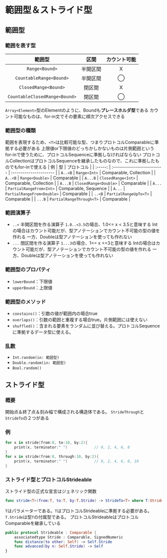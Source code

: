 # 範囲型＆ストライド型

## 範囲型

### 範囲を表す型

|            範囲型             |   区間   | カウント可能 |
| :---------------------------: | :------: | :----------: |
|        `Range<Bound>`         | 半開区間 |      X       |
|    `CountableRange<Bound>`    | 半開区間 |      ◯       |
|     `ClosedRange<Bound>`      |  閉区間  |      X       |
| `CountableClosedRange<Bound>` |  閉区間  |      ◯       |
`Array<Element>`型のElementのように、Boundも**プレースホルダ型**である
カウント可能なものは、for-in文でその要素に順次アクセスできる

### 範囲型の種類

範囲を表現するため、`<T>`は比較可能な型、つまりプロトコルComparableに準拠する必要がある
上限値or下限値のどっちかしかないものは片側範囲という
for-inで使うために、プロトコルSequenceに準拠しなければならない
プロトコルCollectionはプロトコルSequenceを継承したものなので、これに準拠したものでもfor-inで使える
|   例    | 型                         | プロトコル             |
| :-----: | :------------------------- | :--------------------- |
| `A..<B` | `Range<Int>`               | Comparable, Collection |
| `A..<B` | `Range<Double>`            | Comparable             |
| `A...B` | `ClosedRange<Int>`         | Comparable, Collection |
| `A...B` | `ClosedRange<Double>`      | Comparable             |
| `A...`  | `PartialRangeFrom<Int>`    | Comparable, Sequence   |
| `A...`  | `PartialRangeFrom<Double>` | Comparable             |
| `..<B`  | `PartialRangeUpTo<T>`      | Comparable             |
| `...B`  | `PartialRangeThrough<T>`   | Comparable             |

### 範囲演算子

* `..<`
    半開区間を作る演算子
    `1.0..<3.5`の場合、1.0<= x < 3.5と意味する
    Intの場合はカウント可能だが、型アノテーションでカウント不可能の型の値を作れる
    一方、Doubleは型アノテーションを使っても作れない
* `...`
    閉区間を作る演算子
    `1...3`の場合、1<= x <=3と意味する
    Intの場合はカウント可能だが、型アノテーションでカウント不可能の型の値を作れる
    一方、Doubleは型アノテーションを使っても作れない

### 範囲型のプロパティ

* `lowerBound`：下限値
* `upperBound`：上限値

### 範囲型のメソッド

* `constains()`：引数の値が範囲内の場合true
* `overlaps()`：引数の範囲と重複する場合true。片側範囲には使えない
* `shuffled()`：含まれる要素をランダムに並び替える。プロトコルSequenceに準拠するデータ型に使える。

### 乱数

* `Int.random(in: 範囲型)`
* `Double.random(in: 範囲型)`
* `Bool.random()`

## ストライド型

### 概要

開始点＆終了点＆刻み幅で構成される構造体である。
`StrideThrough`と`StrideTo`の２つがある

### 例

```swift
for x in stride(from:0, to:10, by:2){
    print(x, terminator:" ")            // 0, 2, 4, 6, 8
}
for x in stride(from:0, through:10, by:2){
    print(x, terminator:" ")            // 0, 2, 4, 6, 8, 10
}
```

### ストライド型とプロトコルStrideable

ストライド型の正式な宣言はジェネリック関数

```swift
func stride<T>(from:T, to:T, by:T.Stride) -> StrideTo<T> where T:Strideable
```

`T`はパラメーターである。`T`はプロトコルStrideableに準拠する必要がある。`T.Stride`は型`T`の付属型である。
プロトコルStrideableはプロトコルComparableを継承している

```swift
public protocol Strideable : Comparable {
    associatedtype Stride : Comparable, SignedNumeric
    func distance(to other: Self) -> Self.Stride
    func advanced(by n: Self.Stride) -> Self
}
```
